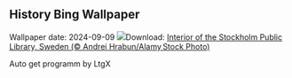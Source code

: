 ## History Bing Wallpaper
Wallpaper date: 2024-09-09
![](https://www.bing.com/th?id=OHR.StockholmLibrary_EN-CA2154287662_UHD.jpg&w=1000)Download: [Interior of the Stockholm Public Library, Sweden (© Andrei Hrabun/Alamy Stock Photo)](https://www.bing.com/th?id=OHR.StockholmLibrary_EN-CA2154287662_UHD.jpg)

Auto get programm by LtgX
